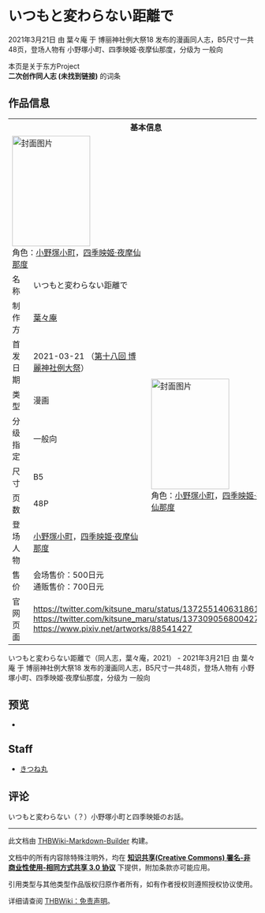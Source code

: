 # いつもと変わらない距離で

<!-- source html: G:\repos\THBWiki-Markdown-Builder\THBWikiMarkdown\Temp\main\8\8d\ns0%3A%E3%81%84%E3%81%A4%E3%82%82%E3%81%A8%E5%A4%89%E3%82%8F%E3%82%89%E3%81%AA%E3%81%84%E8%B7%9D%E9%9B%A2%E3%81%A7.html -->

2021年3月21日 由 葉々庵 于 博丽神社例大祭18 发布的漫画同人志，B5尺寸一共48页，登场人物有 小野塚小町、四季映姬·夜摩仙那度，分级为 一般向

本页是关于东方Project  
 **二次创作同人志 (未找到链接)** 的词条

## 作品信息

<table><tbody><tr><th colspan="3">基本信息</th></tr><tr><td class="cover-artwork-mobile" colspan="2"><a href="./文件-いつもと変わらない距離で封面.jpg.md" class="image" title="封面图片"><img alt="封面图片" src="https://upload.thwiki.cc/thumb/1/11/%E3%81%84%E3%81%A4%E3%82%82%E3%81%A8%E5%A4%89%E3%82%8F%E3%82%89%E3%81%AA%E3%81%84%E8%B7%9D%E9%9B%A2%E3%81%A7%E5%B0%81%E9%9D%A2.jpg/158px-%E3%81%84%E3%81%A4%E3%82%82%E3%81%A8%E5%A4%89%E3%82%8F%E3%82%89%E3%81%AA%E3%81%84%E8%B7%9D%E9%9B%A2%E3%81%A7%E5%B0%81%E9%9D%A2.jpg" decoding="async" loading="lazy" width="158" height="224" srcset="https://upload.thwiki.cc/thumb/1/11/%E3%81%84%E3%81%A4%E3%82%82%E3%81%A8%E5%A4%89%E3%82%8F%E3%82%89%E3%81%AA%E3%81%84%E8%B7%9D%E9%9B%A2%E3%81%A7%E5%B0%81%E9%9D%A2.jpg/238px-%E3%81%84%E3%81%A4%E3%82%82%E3%81%A8%E5%A4%89%E3%82%8F%E3%82%89%E3%81%AA%E3%81%84%E8%B7%9D%E9%9B%A2%E3%81%A7%E5%B0%81%E9%9D%A2.jpg 1.5x, https://upload.thwiki.cc/thumb/1/11/%E3%81%84%E3%81%A4%E3%82%82%E3%81%A8%E5%A4%89%E3%82%8F%E3%82%89%E3%81%AA%E3%81%84%E8%B7%9D%E9%9B%A2%E3%81%A7%E5%B0%81%E9%9D%A2.jpg/317px-%E3%81%84%E3%81%A4%E3%82%82%E3%81%A8%E5%A4%89%E3%82%8F%E3%82%89%E3%81%AA%E3%81%84%E8%B7%9D%E9%9B%A2%E3%81%A7%E5%B0%81%E9%9D%A2.jpg 2x" data-file-width="716" data-file-height="1011"></a><div class="cover-char">角色：<a href="./小野塚小町.md" title="小野塚小町">小野塚小町</a>，<a href="./四季映姬·夜摩仙那度.md" title="四季映姬·夜摩仙那度">四季映姬·夜摩仙那度</a></div></td>
</tr><tr><td class="label">名称</td><td colspan="2"> いつもと変わらない距離で </td></tr><tr><td class="label">制作方</td><td><a href="./葉々庵.md" title="葉々庵">葉々庵</a></td><td class="cover-artwork" rowspan="8" style="min-width:224px;"><a href="./文件-いつもと変わらない距離で封面.jpg.md" class="image" title="封面图片"><img alt="封面图片" src="https://upload.thwiki.cc/thumb/1/11/%E3%81%84%E3%81%A4%E3%82%82%E3%81%A8%E5%A4%89%E3%82%8F%E3%82%89%E3%81%AA%E3%81%84%E8%B7%9D%E9%9B%A2%E3%81%A7%E5%B0%81%E9%9D%A2.jpg/158px-%E3%81%84%E3%81%A4%E3%82%82%E3%81%A8%E5%A4%89%E3%82%8F%E3%82%89%E3%81%AA%E3%81%84%E8%B7%9D%E9%9B%A2%E3%81%A7%E5%B0%81%E9%9D%A2.jpg" decoding="async" loading="lazy" width="158" height="224" srcset="https://upload.thwiki.cc/thumb/1/11/%E3%81%84%E3%81%A4%E3%82%82%E3%81%A8%E5%A4%89%E3%82%8F%E3%82%89%E3%81%AA%E3%81%84%E8%B7%9D%E9%9B%A2%E3%81%A7%E5%B0%81%E9%9D%A2.jpg/238px-%E3%81%84%E3%81%A4%E3%82%82%E3%81%A8%E5%A4%89%E3%82%8F%E3%82%89%E3%81%AA%E3%81%84%E8%B7%9D%E9%9B%A2%E3%81%A7%E5%B0%81%E9%9D%A2.jpg 1.5x, https://upload.thwiki.cc/thumb/1/11/%E3%81%84%E3%81%A4%E3%82%82%E3%81%A8%E5%A4%89%E3%82%8F%E3%82%89%E3%81%AA%E3%81%84%E8%B7%9D%E9%9B%A2%E3%81%A7%E5%B0%81%E9%9D%A2.jpg/317px-%E3%81%84%E3%81%A4%E3%82%82%E3%81%A8%E5%A4%89%E3%82%8F%E3%82%89%E3%81%AA%E3%81%84%E8%B7%9D%E9%9B%A2%E3%81%A7%E5%B0%81%E9%9D%A2.jpg 2x" data-file-width="716" data-file-height="1011"></a><div class="cover-char">角色：<a href="./小野塚小町.md" title="小野塚小町">小野塚小町</a>，<a href="./四季映姬·夜摩仙那度.md" title="四季映姬·夜摩仙那度">四季映姬·夜摩仙那度</a></div></td>
</tr><tr><td class="label">首发日期</td><td>2021-03-21&#160;（<a href="/展会作品列表?e=%E5%8D%9A%E4%B8%BD%E7%A5%9E%E7%A4%BE%E4%BE%8B%E5%A4%A7%E7%A5%AD%2318">第十八回 博麗神社例大祭</a>）</td></tr><tr><td class="label">类型</td><td>漫画</td></tr><tr><td class="label">分级指定</td><td>一般向</td></tr><tr><td class="label">尺寸</td><td>B5</td></tr><tr><td class="label">页数</td><td>48P</td></tr><tr><td class="label">登场人物</td><td><a href="./小野塚小町.md" title="小野塚小町">小野塚小町</a>，<a href="./四季映姬·夜摩仙那度.md" title="四季映姬·夜摩仙那度">四季映姬·夜摩仙那度</a></td></tr><tr><td class="label">售价</td><td>会场售价：500日元<br>通贩售价：700日元</td></tr>
<tr><td class="label">官网页面</td><td colspan="2"><a rel="nofollow" class="external free" href="https://twitter.com/kitsune_maru/status/1372551406318612482">https://twitter.com/kitsune_maru/status/1372551406318612482</a><br><a rel="nofollow" class="external free" href="https://twitter.com/kitsune_maru/status/1373090568004276226">https://twitter.com/kitsune_maru/status/1373090568004276226</a><br><a rel="nofollow" class="external free" href="https://www.pixiv.net/artworks/88541427">https://www.pixiv.net/artworks/88541427</a></td></tr></tbody></table>

いつもと変わらない距離で（同人志，葉々庵，2021） - 2021年3月21日 由 葉々庵 于 博丽神社例大祭18 发布的漫画同人志，B5尺寸一共48页，登场人物有 小野塚小町、四季映姬·夜摩仙那度，分级为 一般向

## 预览
- [](./文件-いつもと変わらない距離で预览图1.jpg.md)


## Staff
- [きつね丸](./きつね丸.md)


## 评论
  
いつもと変わらない（？）小野塚小町と四季映姫のお話。
  
  
  

  





---

此文档由 [THBWiki-Markdown-Builder](https://github.com/Delsin-Yu/THBWiki-Markdown-Builder) 构建。

文档中的所有内容除特殊注明外，均在 [**知识共享(Creative Commons) 署名-非商业性使用-相同方式共享 3.0 协议**](https://creativecommons.org/licenses/by-sa/3.0/deed.zh-hans) 下提供，附加条款亦可能应用。

引用类型与其他类型作品版权归原作者所有，如有作者授权则遵照授权协议使用。

详细请查阅 [THBWiki：免责声明](https://thbwiki.cc/THBWiki:%E5%85%8D%E8%B4%A3%E5%A3%B0%E6%98%8E)。

